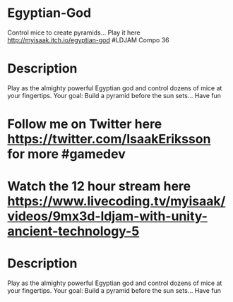 # Egyptian-God
Control mice to create pyramids... Play it here http://myisaak.itch.io/egyptian-god #LDJAM Compo 36

# Description
Play as the almighty powerful Egyptian god and control dozens of mice at your fingertips. Your goal: Build a pyramid before the sun sets... Have fun

# Follow me on Twitter here https://twitter.com/IsaakEriksson for more #gamedev

# Watch the 12 hour stream here https://www.livecoding.tv/myisaak/videos/9mx3d-ldjam-with-unity-ancient-technology-5

# Description
Play as the almighty powerful Egyptian god and control dozens of mice at your fingertips. Your goal: Build a pyramid before the sun sets... Have fun
